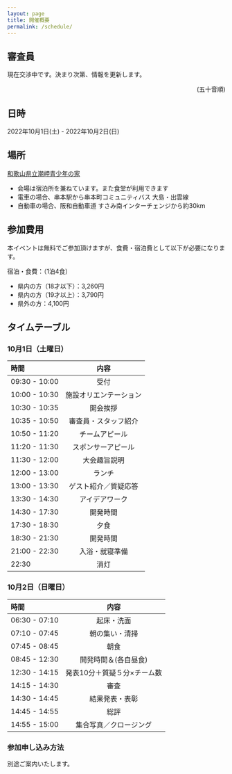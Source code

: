 ```yaml
---
layout: page
title: 開催概要
permalink: /schedule/
---
```


## 審査員
現在交渉中です。決まり次第、情報を更新します。
<div class="judges">
</div>

<p style="text-align: right;">(五十音順)</p>

## 日時

2022年10月1日(土) - 2022年10月2日(日)

## 場所

[和歌山県立潮岬青少年の家](https://omoshiro-yh.com/)

* 会場は宿泊所を兼ねています。また食堂が利用できます
* 電車の場合、串本駅から串本町コミュニティバス 大島・出雲線
* 自動車の場合、阪和自動車道 すさみ南インターチェンジから約30km

## 参加費用

本イベントは無料でご参加頂けますが、食費・宿泊費として以下が必要になります。

宿泊・食費：（1泊4食）
- 県内の方（18才以下）：3,260円
- 県内の方（19才以上）：3,790円
- 県外の方：4,100円


## タイムテーブル

### 10月1日（土曜日）

|時間|内容|
|:--|:--:|
|09:30 - 10:00|受付|
|10:00 - 10:30|施設オリエンテーション|
|10:30 - 10:35|開会挨拶|
|10:35 - 10:50|審査員・スタッフ紹介|
|10:50 - 11:20|チームアピール|
|11:20 - 11:30|スポンサーアピール|
|11:30 - 12:00|大会趣旨説明|
|12:00 - 13:00|ランチ|
|13:00 - 13:30|ゲスト紹介／質疑応答|
|13:30 - 14:30|アイデアワーク|
|14:30 - 17:30|開発時間|
|17:30 - 18:30|夕食|
|18:30 - 21:30|開発時間|
|21:00 - 22:30|入浴・就寝準備|
|22:30|消灯|

### 10月2日（日曜日）

|時間|内容|
|:--|:--:|
|06:30 - 07:10|起床・洗面|
|07:10 - 07:45|朝の集い・清掃|
|07:45 - 08:45|朝食|
|08:45 - 12:30|開発時間＆(各自昼食)|
|12:30 - 14:15|発表10分＋質疑５分×チーム数|
|14:15 - 14:30|審査|
|14:30 - 14:45|結果発表・表彰|
|14:45 - 14:55|総評|
|14:55 - 15:00|集合写真／クロージング|


### 参加申し込み方法

別途ご案内いたします。
